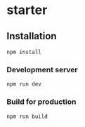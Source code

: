# starter

## Installation
```
npm install
```

### Development server
```
npm run dev
```

### Build for production
```
npm run build
```